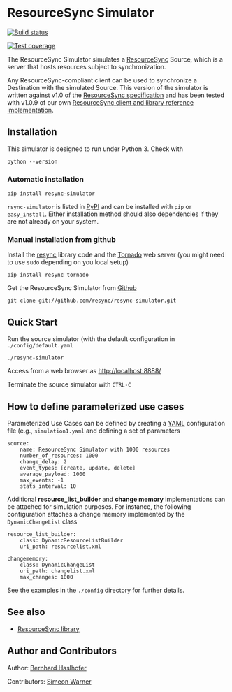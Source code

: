 # ResourceSync Simulator

[![Build status](https://travis-ci.org/resync/resync-simulator.svg?branch=master)](https://travis-ci.org/resync/resync-simulator)

[![Test coverage](https://coveralls.io/repos/github/resync/resync-simulator/badge.svg?branch=master)](https://coveralls.io/github/resync/resync-simulator?branch=master)

The ResourceSync Simulator simulates a [ResourceSync](http://www.openarchives.org/rs) Source, which is a server that hosts resources subject to synchronization.

Any ResourceSync-compliant client can be used to synchronize a Destination with the simulated Source. This version of the simulator is written against v1.0 of the [ResourceSync specification](http://www.openarchives.org/rs/1.0) and has been tested with v1.0.9 of our own [ResourceSync client and library reference implementation](https://github.com/resync/resync).

## Installation

This simulator is designed to run under Python 3. Check with

```
python --version
```

### Automatic installation

```
pip install resync-simulator
```

`rsync-simulator` is listed in [PyPI](http://pypi.python.org/pypi/resync-simulator) and can be installed with `pip` or `easy_install`. Either installation method should also dependencies if they are not already on your system.


### Manual installation from github

Install the [resync](https://github.com/resync/resync) library code and the [Tornado](http://www.tornadoweb.org/) web server (you might need to use `sudo` depending on you local setup)

```
pip install resync tornado
```

Get the ResourceSync Simulator from [Github](http://www.github.com/resync/resync-simulator)

```
git clone git://github.com/resync/resync-simulator.git
```

## Quick Start

Run the source simulator (with the default configuration in `./config/default.yaml`

```
./resync-simulator
```

Access from a web browser as <http://localhost:8888/>

Terminate the source simulator with `CTRL-C`


## How to define parameterized use cases

Parameterized Use Cases can be defined by creating a [YAML](http://www.yaml.org/) configuration file (e.g., `simulation1.yaml` and defining a set of parameters

```
source:
    name: ResourceSync Simulator with 1000 resources
    number_of_resources: 1000
    change_delay: 2
    event_types: [create, update, delete]
    average_payload: 1000
    max_events: -1
    stats_interval: 10
````

Additional **resource_list_builder** and **change memory** implementations can be attached for simulation purposes. For instance, the following configuration attaches a change memory implemented by the `DynamicChangeList` class

```
resource_list_builder:
    class: DynamicResourceListBuilder
    uri_path: resourcelist.xml

changememory:
    class: DynamicChangeList
    uri_path: changelist.xml
    max_changes: 1000
```

See the examples in the `./config` directory for further details.


## See also

  * [ResourceSync library](http://github.com/resync/resync)


## Author and Contributors

Author: [Bernhard Haslhofer](https://github.com/behas)

Contributors: [Simeon Warner](https://github.com/zimeon)
